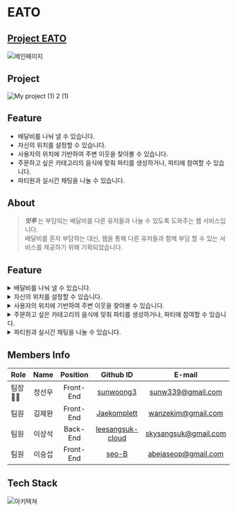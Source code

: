 # EATO
## [Project EATO](https:www.eato.link)

![메인페이지](https://user-images.githubusercontent.com/85715932/153204739-3d255d4b-0f09-4cdf-b8a6-d0cf69a54b83.png)

## Project
![My project (1) 2 (1)](https://user-images.githubusercontent.com/87610758/153203352-ca91b859-5dfc-41dd-a6f9-ef3476458fc6.png)

## Feature
- 배달비를 나눠 낼 수 있습니다.
- 자신의 위치를 설정할 수 있습니다.
- 사용자의 위치에 기반하여 주변 이웃을 찾아볼 수 있습니다.
- 주문하고 싶은 카테고리의 음식에 맞춰 파티를 생성하거나, 파티에 참여할 수 있습니다.
- 파티원과 실시간 채팅을 나눌 수 있습니다.

## About
> **_잇투_** 는 부담되는 배달비를 다른 유저들과 나눌 수 있도록 도와주는 웹 서비스입니다.\
> 배달비를 혼자 부담하는 대신, 웹을 통해 다른 유저들과 함께 부담 할 수 있는 서비스를 제공하기 위해 기획되었습니다.

## Feature
<details>
  <summary>배달비를 나눠 낼 수 있습니다.</summary>
  <img src="https://user-images.githubusercontent.com/87610758/153206119-45b2b766-440b-43a3-ac8d-c9d491c04c19.png" />
</details>
<details>
  <summary>자신의 위치를 설정할 수 있습니다.</summary>
  <img src="https://user-images.githubusercontent.com/83867397/153199709-e989bda3-a2e1-48de-babe-23d00de226af.png" />
</details>
<details>
  <summary>사용자의 위치에 기반하여 주변 이웃을 찾아볼 수 있습니다.</summary>
  <img src="https://user-images.githubusercontent.com/83867397/153200039-9314294d-fb0b-4c24-8bd7-d2409629089e.png" />
</details>
<details>
  <summary>주문하고 싶은 카테고리의 음식에 맞춰 파티를 생성하거나, 파티에 참여할 수 있습니다.</summary>
  <img src="https://user-images.githubusercontent.com/83867397/153200142-11b950f1-efee-4e29-9689-4b9e6906374f.png" />
</details>
<details>
  <summary>파티원과 실시간 채팅을 나눌 수 있습니다.</summary>
  <img src="https://user-images.githubusercontent.com/83867397/153199883-40b9dd11-8bb0-4ef4-b293-e9a037fd7f32.png" />
</details>

## Members Info
| Role | Name | Position | Github ID | E-mail |
| :----------- | :------------: | :------------: | :------------: | :------------: |
| 팀장👸🏼 | 정선우 | Front-End | [sunwoong3](https://github.com/sunwoong3) | sunw339@gmail.com |
| 팀원 | 김제완 | Front-End | [Jaekomplett](https://github.com/Jaekomplett) | wanzekim@gmail.com |
| 팀원 | 이상석 | Back-End | [leesangsuk-cloud](https://github.com/leesangsuk-cloud) | skysangsuk@gmail.com |
| 팀원 | 이승섭 | Front-End | [seo-B](https://github.com/leesangsuk-cloud) | abejaseop@gmail.com |

## Tech Stack
![아키텍쳐](https://user-images.githubusercontent.com/85715932/153205847-b7b7f726-05e5-47e6-9718-e5ca034fd595.png)
